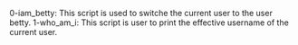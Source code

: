 0-iam_betty: This script is used to switche the current user to the user betty.
1-who_am_i: This script is user to print the effective username of the current user.
